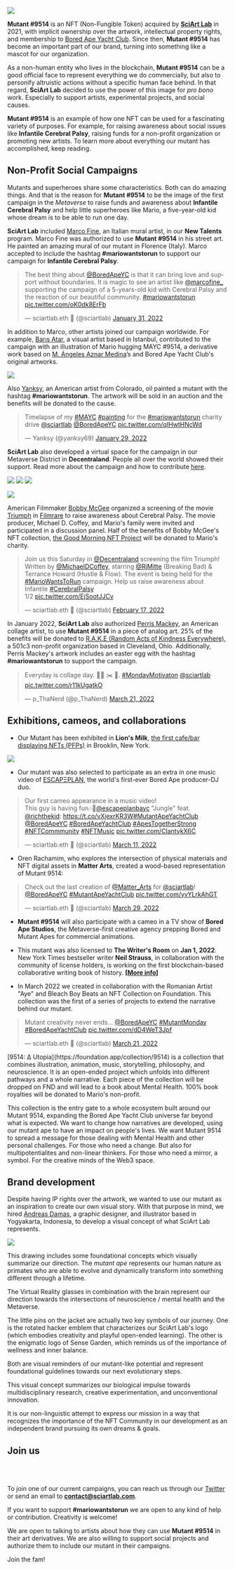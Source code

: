 
![](../images/mutant9514.png)

**Mutant #9514** is an NFT (Non-Fungible Token) acquired by [**SciArt Lab**](https://www.sciartlab.com/) in 2021, with implicit ownership over the artwork, intellectual property rights, and membership to [Bored Ape Yacht Club](https://boredapeyachtclub.com/). Since then, **Mutant #9514** has become an important part of our brand, turning into something like a mascot for our organization. 

As a non-human entity who lives in the blockchain, **Mutant #9514** can be a good official face to represent everything we do commercially, but also to personify altruistic actions without a specific human face behind. In that regard, **SciArt Lab** decided to use the power of this image for *pro bono* work. Especially to support artists, experimental projects, and social causes. 

**Mutant #9514** is an example of how one NFT can be used for a fascinating variety of purposes. For example, for raising awareness about social issues like **Infantile Cerebral Palsy**, raising funds for a non-profit organization or promoting new artists. To learn more about everything our mutant has accomplished, keep reading.



## Non-Profit Social Campaigns

Mutants and superheroes share some characteristics. Both can do amazing things. And that is the reason for **Mutant #9514** to be the image of the first campaign in the *Metaverse* to raise funds and awareness about **Infantile Cerebral Palsy** and help little superheroes like Mario, a five-year-old kid whose dream is to be able to run one day. 

**SciArt Lab** included [Marco Fine](https://www.instagram.com/p_ThaNerd/), an Italian mural artist, in our **New Talents** program. Marco Fine was authorized to use **Mutant #9514** in his street art. He painted an amazing mural of our mutant in Florence (Italy). Marco accepted to include the hashtag **#mariowantstorun** to support our campaign for **Infantile Cerebral Palsy**.

<div class="center">
<blockquote class="twitter-tweet"><p lang="en" dir="ltr">The best thing about <a href="https://twitter.com/BoredApeYC?ref_src=twsrc%5Etfw">@BoredApeYC</a> is that it can bring love and support without boundaries. It is magic to see an artist like <a href="https://twitter.com/marcofine_?ref_src=twsrc%5Etfw">@marcofine_</a> supporting the campaign of a 5-years-old kid with Cerebral Palsy and the reaction of our beautiful community. <a href="https://twitter.com/hashtag/mariowantstorun?src=hash&amp;ref_src=twsrc%5Etfw">#mariowantstorun</a> <a href="https://t.co/oK0dk8ErFb">pic.twitter.com/oK0dk8ErFb</a></p>&mdash; sciartlab.eth 🧪 (@sciartlab) <a href="https://twitter.com/sciartlab/status/1488202020360237065?ref_src=twsrc%5Etfw">January 31, 2022</a></blockquote> <script async src="https://platform.twitter.com/widgets.js" charset="utf-8"></script>
</div>

In addition to Marco, other artists joined our campaign worldwide. For example, [Barış Atar](@barisatar), a visual artist based in Istanbul, contributed to the campaign with an illustration of Mario hugging MAYC #9514, a derivative work based on [M. Ángeles Aznar Medina](https://mundoilustradoshop.com/)’s and Bored Ape Yacht Club's original artworks.

![](../images/mario/hug.png)

Also [Yanksy](https://twitter.com/@yanksy69), an American artist from Colorado, oil painted a mutant with the hashtag  **#mariowantstorun**. The artwork will be sold in an auction and the benefits will be donated to the cause.

<div class="center">
<blockquote class="twitter-tweet"><p lang="en" dir="ltr">Timelapse of my <a href="https://twitter.com/hashtag/MAYC?src=hash&amp;ref_src=twsrc%5Etfw">#MAYC</a> <a href="https://twitter.com/hashtag/painting?src=hash&amp;ref_src=twsrc%5Etfw">#painting</a> for the <a href="https://twitter.com/hashtag/mariowantstorun?src=hash&amp;ref_src=twsrc%5Etfw">#mariowantstorun</a> charity drive <a href="https://twitter.com/sciartlab?ref_src=twsrc%5Etfw">@sciartlab</a> <a href="https://twitter.com/BoredApeYC?ref_src=twsrc%5Etfw">@BoredApeYC</a> <a href="https://t.co/qIHwtHNcWd">pic.twitter.com/qIHwtHNcWd</a></p>&mdash; Yanksy (@yanksy69) <a href="https://twitter.com/yanksy69/status/1487548838109798402?ref_src=twsrc%5Etfw">January 29, 2022</a></blockquote> <script async src="https://platform.twitter.com/widgets.js" charset="utf-8"></script>
</div>

**SciArt Lab** also developed a virtual space for the campaign in our Metaverse District in **Decentraland**. People all over the world showed their support. Read more about the campaign and how to contribute [here](mario.md).

![](../images/mario/decentraland4.png) ![](../images/mario/mario2.png) ![](../images/mario/decentraland_.png) 


![](../images/mario/twitter.png)


American Filmmaker [Bobby McGee](https://www.imdb.com/name/nm2089870/) organized a screening of the movie [Triumph](https://www.imdb.com/title/tt3859466/?ref_=nm_flmg_act_6) in [Filmrare](http://filmrare.com) to raise awareness about Cerebral Palsy. The movie producer, Michael D. Coffey, and Mario's family were invited and participated in a discussion panel. Half of the benefits of Bobby McGee's NFT collection, [the Good Morning NFT Project](https://opensea.io/collection/good-morning-video-collection) will be donated to Mario's charity.


<div class="center">
<blockquote class="twitter-tweet"><p lang="en" dir="ltr">Join us this Saturday in <a href="https://twitter.com/decentraland?ref_src=twsrc%5Etfw">@Decentraland</a> screening the film Triumph! Written by <a href="https://twitter.com/MichaelDCoffey?ref_src=twsrc%5Etfw">@MichaelDCoffey</a>, starring <a href="https://twitter.com/RjMitte?ref_src=twsrc%5Etfw">@RjMitte</a> (Breaking Bad) &amp; Terrance Howard (Hustle &amp; Flow). The event is being held for the <a href="https://twitter.com/hashtag/MarioWantsToRun?src=hash&amp;ref_src=twsrc%5Etfw">#MarioWantsToRun</a> campaign. Help us raise awareness about Infantile <a href="https://twitter.com/hashtag/CerebralPalsy?src=hash&amp;ref_src=twsrc%5Etfw">#CerebralPalsy</a><br>1/2 <a href="https://t.co/EjSootJJCv">pic.twitter.com/EjSootJJCv</a></p>&mdash; sciartlab.eth 🧪 (@sciartlab) <a href="https://twitter.com/sciartlab/status/1494357771864748039?ref_src=twsrc%5Etfw">February 17, 2022</a></blockquote> <script async src="https://platform.twitter.com/widgets.js" charset="utf-8"></script>
</div>

In January 2022, **SciArt Lab** also authorized [Perris Mackey](https://www.instagram.com/p_ThaNerd/), an American collage artist, to use **Mutant #9514** in a piece of analog art. 25% of the benefits will be donated to [R.A.K.E (Random Acts of Kindness Everywhere)](http://www.rakenow.org/), a 501c3 non-profit organization based in Cleveland, Ohio. Additionally, Perris Mackey's artwork includes an easter egg with the hashtag **#mariowantstorun** to support the campaign.

<div class="center">
<blockquote class="twitter-tweet"><p lang="en" dir="ltr">Everyday is collage day. 🙌🏾 ✂️ 📄. <a href="https://twitter.com/hashtag/MondayMotivaton?src=hash&amp;ref_src=twsrc%5Etfw">#MondayMotivaton</a> <a href="https://twitter.com/sciartlab?ref_src=twsrc%5Etfw">@sciartlab</a> <a href="https://t.co/r11kUgatkO">pic.twitter.com/r11kUgatkO</a></p>&mdash; p_ThaNerd (@p_ThaNerd) <a href="https://twitter.com/p_ThaNerd/status/1505998559711305735?ref_src=twsrc%5Etfw">March 21, 2022</a></blockquote> <script async src="https://platform.twitter.com/widgets.js" charset="utf-8"></script>
</div>

## Exhibitions, cameos, and collaborations

* Our Mutant has been exhibited in **Lion's Milk**, [the first cafe/bar displaying NFTs (PFPs)](https://twitter.com/137pm/status/1489341125852860417) in Brooklin, New York. 


![](../images/mario/coffee.png) 


* Our mutant was also selected to participate as an extra in one music video of [ESCAPΞPLAN](https://twitter.com/escapeplanbayc), the world's first-ever Bored Ape producer-DJ duo.

<div class="center">
<blockquote class="twitter-tweet"><p lang="en" dir="ltr">Our first cameo appearance in a music video!<br>This guy is having fun🎶🎵<a href="https://twitter.com/escapeplanbayc?ref_src=twsrc%5Etfw">@escapeplanbayc</a> &quot;Jungle&quot; feat. <a href="https://twitter.com/richthekid?ref_src=twsrc%5Etfw">@richthekid</a>: <a href="https://t.co/vXjexrKR3W">https://t.co/vXjexrKR3W</a><a href="https://twitter.com/hashtag/MutantApeYachtClub?src=hash&amp;ref_src=twsrc%5Etfw">#MutantApeYachtClub</a> <a href="https://twitter.com/BoredApeYC?ref_src=twsrc%5Etfw">@BoredApeYC</a> <a href="https://twitter.com/hashtag/BoredApeYachtClub?src=hash&amp;ref_src=twsrc%5Etfw">#BoredApeYachtClub</a> <a href="https://twitter.com/hashtag/ApesTogetherStrong?src=hash&amp;ref_src=twsrc%5Etfw">#ApesTogetherStrong</a> <a href="https://twitter.com/hashtag/NFTCommmunity?src=hash&amp;ref_src=twsrc%5Etfw">#NFTCommmunity</a> <a href="https://twitter.com/hashtag/NFTMusic?src=hash&amp;ref_src=twsrc%5Etfw">#NFTMusic</a> <a href="https://t.co/ClantykX6C">pic.twitter.com/ClantykX6C</a></p>&mdash; sciartlab.eth 🧪 (@sciartlab) <a href="https://twitter.com/sciartlab/status/1502409438984118282?ref_src=twsrc%5Etfw">March 11, 2022</a></blockquote> <script async src="https://platform.twitter.com/widgets.js" charset="utf-8"></script>
</div>

* Oren Rachamim, who explores the intersection of physical materials and NFT digital assets in **Matter Arts**, created a wood-based representation of Mutant 9514:

<div class="center">
<blockquote class="twitter-tweet"><p lang="en" dir="ltr">Check out the last creation of <a href="https://twitter.com/Matter_Arts?ref_src=twsrc%5Etfw">@Matter_Arts</a> for <a href="https://twitter.com/sciartlab?ref_src=twsrc%5Etfw">@sciartlab</a>! <a href="https://twitter.com/BoredApeYC?ref_src=twsrc%5Etfw">@BoredApeYC</a> <a href="https://twitter.com/hashtag/MutantApeYachtClub?src=hash&amp;ref_src=twsrc%5Etfw">#MutantApeYachtClub</a> <a href="https://t.co/yvYLrkAhGT">pic.twitter.com/yvYLrkAhGT</a></p>&mdash; sciartlab.eth 🧪 (@sciartlab) <a href="https://twitter.com/sciartlab/status/1508904817586065414?ref_src=twsrc%5Etfw">March 29, 2022</a></blockquote> <script async src="https://platform.twitter.com/widgets.js" charset="utf-8"></script>
</div>

* **Mutant #9514** will also participate with a cameo in a TV show of **Bored Ape Studios**, the Metaverse-first creative agency prepping Bored and Mutant Apes for commercial animations.

* This mutant was also licensed to **The Writer's Room** on **Jan 1, 2022**. New York Times bestseller writer **Neil Strauss**, in collaboration with the community of license holders, is working on the first blockchain-based collaborative writing book of history. **[[More info](https://www.jenkinsthevalet.com/press)]**


* In March 2022 we created in collaboration with the Romanian Artist "Aye" and Bleach Boy Beats an NFT Collection on Foundation. This collection was the first of a series of projects to extend the narrative behind our mutant. 

<div class="center"><blockquote class="twitter-tweet"><p lang="en" dir="ltr">Mutant creativity never ends... <a href="https://twitter.com/BoredApeYC?ref_src=twsrc%5Etfw">@BoredApeYC</a> <a href="https://twitter.com/hashtag/MutantMonday?src=hash&amp;ref_src=twsrc%5Etfw">#MutantMonday</a> <a href="https://twitter.com/hashtag/BoredApeYachtClub?src=hash&amp;ref_src=twsrc%5Etfw">#BoredApeYachtClub</a> <a href="https://t.co/dD4WeT3Jpf">pic.twitter.com/dD4WeT3Jpf</a></p>&mdash; sciartlab.eth 🧪 (@sciartlab) <a href="https://twitter.com/sciartlab/status/1506032493597802504?ref_src=twsrc%5Etfw">March 21, 2022</a></blockquote> <script async src="https://platform.twitter.com/widgets.js" charset="utf-8"></script></div>

<div class="quote">[9514: Δ Utopia](https://foundation.app/collection/9514) is a collection that combines illustration, animation, music, storytelling, philosophy, and neuroscience. It is an open-ended project which unfolds into different pathways and a whole narrative. Each piece of the collection will be dropped on FND and will lead to a book about Mental Health. 100% book royalties will be donated to Mario's non-profit. 

This collection is the entry gate to a whole ecosystem built around our Mutant 9514, expanding the Bored Ape Yacht Club universe far beyond what is expected. We want to change how narratives are developed, using our mutant ape to have an impact on people's lives. We want Mutant 9514 to spread a message for those dealing with Mental Health and other personal challenges. For those who need a change. But also for multipotentialites and non-linear thinkers. For those who need a mirror, a symbol. For the creative minds of the Web3 space.

</div>

## Brand development

Despite having IP rights over the artwork, we wanted to use our mutant as an inspiration to create our own visual story. With that purpose in mind, we hired [Andreas Damas](https://www.behance.net/andreasdamas), a graphic designer, and illustrator based in Yogyakarta, Indonesia, to develop a visual concept of what SciArt Lab represents.

![](../images/Evolution.jpeg)

This drawing includes some foundational concepts which visually summarize our direction. The *mutant ape* represents our human nature as primates who are able to evolve and dynamically transform into something different through a lifetime. 

The Virtual Reality glasses in combination with the brain represent our direction towards the intersections of neuroscience / mental health and the Metaverse. 

The little pins on the jacket are actually two key symbols of our journey. One is the rotated hacker emblem that characterizes our SciArt Lab's logo (which embodies creativity and playful open-ended learning). The other is the enigmatic logo of Sense Garden, which reminds us of the importance of wellness and inner balance. 

Both are visual reminders of our mutant-like potential and represent foundational guidelines towards our next evolutionary steps. 

This visual concept summarizes our biological impulse towards multidisciplinary research,  creative experimentation, and unconventional innovation.

It is our non-linguistic attempt to express our mission in a way that recognizes the importance of the NFT Community in our development as an independent brand pursuing its own dreams & goals.


## Join us

<br><br>

To join one of our current campaigns, you can reach us through our [Twitter](https://www.twitter.com/sciartlab) or send an email to **contact@sciartlab.com**.

If you want to support **#mariowantstorun** we are open to any kind of help or contribution. Creativity is welcome! 

We are open to talking to artists about how they can use **Mutant #9514** in their art derivatives. We are also willing to support social projects and authorize them to include our mutant in their campaigns.

Join the fam!